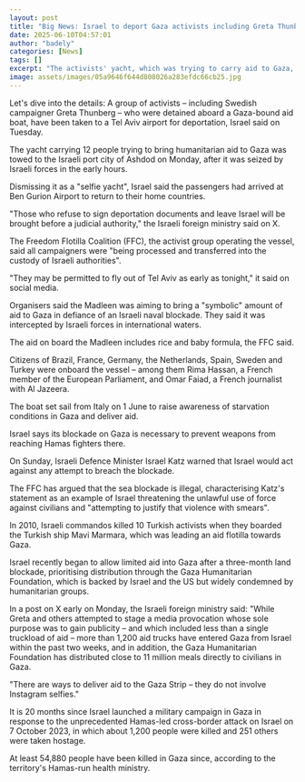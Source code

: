 ```yaml
---
layout: post
title: "Big News: Israel to deport Gaza activists including Greta Thunberg"
date: 2025-06-10T04:57:01
author: "badely"
categories: [News]
tags: []
excerpt: "The activists' yacht, which was trying to carry aid to Gaza, was intercepted by Israeli forces in the early hours of Monday."
image: assets/images/05a9646f644d808026a283efdc66cb25.jpg
---
```


Let's dive into the details: A group of activists – including Swedish campaigner Greta Thunberg – who were detained aboard a Gaza-bound aid boat, have been taken to a Tel Aviv airport for deportation, Israel said on Tuesday.

The yacht carrying 12 people trying to bring humanitarian aid to Gaza was towed to the Israeli port city of Ashdod on Monday, after it was seized by Israeli forces in the early hours.  

Dismissing it as a "selfie yacht", Israel said the passengers had arrived at Ben Gurion Airport to return to their home countries.

"Those who refuse to sign deportation documents and leave Israel will be brought before a judicial authority," the Israeli foreign ministry said on X.

The Freedom Flotilla Coalition (FFC), the activist group operating the vessel, said all campaigners were "being processed and transferred into the custody of Israeli authorities".

"They may be permitted to fly out of Tel Aviv as early as tonight," it said on social media.

Organisers said the Madleen was aiming to bring a "symbolic" amount of aid to Gaza in defiance of an Israeli naval blockade. They said it was intercepted by Israeli forces in international waters.

The aid on board the Madleen includes rice and baby formula,  the FFC said.

Citizens of Brazil, France, Germany, the Netherlands, Spain, Sweden and Turkey were onboard the vessel – among them Rima Hassan, a French member of the European Parliament, and Omar Faiad, a French journalist with Al Jazeera. 

The boat set sail from Italy on 1 June to raise awareness of starvation conditions in Gaza and deliver aid. 

Israel says its blockade on Gaza is necessary to prevent weapons from reaching Hamas fighters there.

On Sunday, Israeli Defence Minister Israel Katz warned that Israel would act against any attempt to breach the blockade.

The FFC has argued that the sea blockade is illegal, characterising Katz's statement as an example of Israel threatening the unlawful use of force against civilians and "attempting to justify that violence with smears".

In 2010, Israeli commandos killed 10 Turkish activists when they boarded the Turkish ship Mavi Marmara, which was leading an aid flotilla towards Gaza.

Israel recently began to allow limited aid into Gaza after a three-month land blockade, prioritising distribution through the Gaza Humanitarian Foundation, which is backed by Israel and the US but widely condemned by humanitarian groups.

In a post on X early on Monday, the Israeli foreign ministry said: "While Greta and others attempted to stage a media provocation whose sole purpose was to gain publicity – and which included less than a single truckload of aid – more than 1,200 aid trucks have entered Gaza from Israel within the past two weeks, and in addition, the Gaza Humanitarian Foundation has distributed close to 11 million meals directly to civilians in Gaza.

"There are ways to deliver aid to the Gaza Strip – they do not involve Instagram selfies."

It is 20 months since Israel launched a military campaign in Gaza in response to the unprecedented Hamas-led cross-border attack on Israel on 7 October 2023, in which about 1,200 people were killed and 251 others were taken hostage.

At least 54,880 people have been killed in Gaza since, according to the territory's Hamas-run health ministry.

